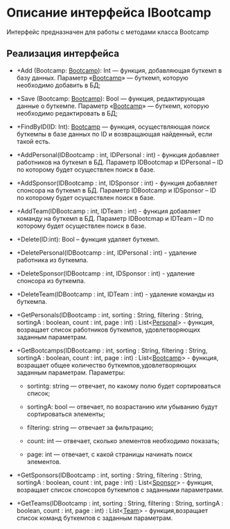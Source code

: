 # Описание интерфейса IBootcamp
Интерфейс предназначен для работы с методами класса Bootcamp

## Реализация интерфейса
* +Add (Bootcamp: [Bootcamp](https://github.com/Tyukhaev/BTP/blob/master/docs/Bootcamp.md "объект класса Bootcamp")): Int — функция, добавляющая буткемп в базу данных. Параметр «[Bootcamp](https://github.com/Tyukhaev/BTP/blob/master/docs/Bootcamp.md "объект класса Bootcamp")» — буткемп, 
которую необходимо добавить в БД;
* +Save (Bootcamp: [Bootcamp](https://github.com/Tyukhaev/BTP/blob/master/docs/Bootcamp.md "объект класса Bootcamp")): Bool — функция, редактирующая данные о буткемпе. Параметр «[Bootcamp](https://github.com/Tyukhaev/BTP/blob/master/docs/Bootcamp.md "объект класса Bootcamp")» — 
буткемп, которую необходимо редактировать в БД;
* +FindByID(ID: Int): [Bootcamp](https://github.com/Tyukhaev/BTP/blob/master/docs/Bootcamp.md "объект класса Bootcamp")  — функция, осуществляющая поиск буткемпы в базе данных по ID и возвращающая найденный, если такой есть. 
* +AddPersonal(IDBootcamp : int, IDPersonal : int) - функция добавляет работников на буткемп в БД. Параметр IDBootcmap и IDPersonal – ID по которому будет осуществлен поиск в базе.
* +AddSponsor(IDBootcamp : int, IDSponsor : int) - функция добавляет спонсора на буткемп в БД. Параметр IDBootcamp и IDSponsor – ID по которому будет осуществлен поиск в базе.
* +AddTeam(IDBootcamp : int, IDTeam : int) - функция добавляет команду на буткемп в БД. Параметр IDBootcmap и IDTeam – ID по которому будет осуществлен поиск в базе.
* +Delete(ID:int): Bool – функция удаляет буткемп.
* +DeletePersonal(IDBootcamp : int, IDPersonal : int) - удаление работника из буткемпа.
* +DeleteSponsor(IDBootcamp : int, IDSponsor : int) - удаление спонсора из буткемпа.
* +DeleteTeam(IDBootcamp : int, IDTeam : int) - удаление команды из буткемпа.
* +GetPersonals(IDBootcamp : int, sorting : String, filtering : String, sortingA : boolean, count : int, page : int) : List<[Personal](https://github.com/Tyukhaev/BTP/blob/master/docs/Personal.md "объект класса Personal")> - функция, возращает список работников буткемпов, удовлетворяющих заданным параметрам.
* +GetBootcamps(IDBootcamp : int, sorting : String, filtering : String, sortingA : boolean, count : int, page : int) : List<[Bootcamp](https://github.com/Tyukhaev/BTP/blob/master/docs/Bootcamp.md "объект класса Bootcamp")> - функция, возращает общее количество буткемпов,удовлетворяющих заданным параметрам.
Параметры:
	* sortintg: string — отвечает, по какому полю будет сортироваться список;
  
	* sortingA: bool — отвечает, по возрастанию или убыванию будут сортироваться элементы;
  
	* filtering: string — отвечает за фильтрацию;
  
	* count: int — отвечает, сколько элементов необходимо показать;
  
	* page: int — отвечает, с какой страницы начинать поиск элементов.
	
* +GetSponsors(IDBootcamp : int, sorting : String, filtering : String, sortingA : boolean, count : int, page : int) : List<[Sponsor](https://github.com/Tyukhaev/BTP/blob/master/docs/Sponsor.md "объект класса Sponsor")> - функция, возращает список спонсоров буткемпов с заданными параметрами.
* +GetTeams(IDBootcamp : int, sorting : String, filtering : String, sortingA : boolean, count : int, page : int) : List<[Team](https://github.com/gogganesko/Orho/blob/master/docs/Team.md "объект класса Team")> - функция,возращает список команд буткемпов с заданным параметрам.
